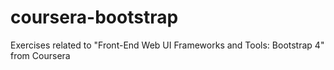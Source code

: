 # coursera-bootstrap
Exercises related to "Front-End Web UI Frameworks and Tools: Bootstrap 4" from Coursera
